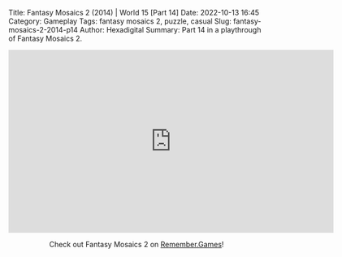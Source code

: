 Title: Fantasy Mosaics 2 (2014) | World 15 [Part 14]
Date: 2022-10-13 16:45
Category: Gameplay
Tags: fantasy mosaics 2, puzzle, casual
Slug: fantasy-mosaics-2-2014-p14
Author: Hexadigital
Summary: Part 14 in a playthrough of Fantasy Mosaics 2.

<center><iframe src="https://www.youtube.com/embed/-AX8kpr35Sw?feature=oembed" allow="accelerometer; autoplay; encrypted-media; gyroscope; picture-in-picture" width="640" height="360" frameborder="0"></iframe>

Check out Fantasy Mosaics 2 on [Remember.Games](https://remember.games/game/6395/fantasy-mosaics-2/)!</center>